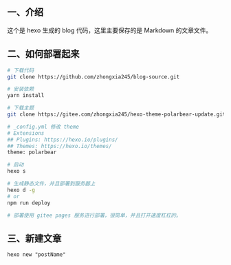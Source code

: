 ## 一、介绍

这个是 hexo 生成的 blog 代码，这里主要保存的是 Markdown 的文章文件。

## 二、如何部署起来

```bash
# 下载代码
git clone https://github.com/zhongxia245/blog-source.git

# 安装依赖
yarn install

# 下载主题
git clone https://gitee.com/zhongxia245/hexo-theme-polarbear-update.git themes/polarbear

# _config.yml 修改 theme
# Extensions
## Plugins: https://hexo.io/plugins/
## Themes: https://hexo.io/themes/
theme: polarbear

# 启动
hexo s

# 生成静态文件，并且部署到服务器上
hexo d -g
# or
npm run deploy

# 部署使用 gitee pages 服务进行部署，很简单，并且打开速度杠杠的。
```

## 三、新建文章

```
hexo new "postName"
```
